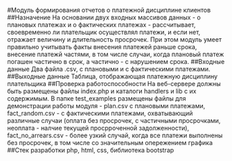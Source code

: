 #Модуль формирования отчетов о платежной дисциплине клиентов
##Назначение
На основании двух входных массивов данных - о плановых платежах и о фактических платежах - рассчитывает, своевременно ли плательщик осуществлял платежи, и если нет, отражает величину и длительность просрочек. При этом модуль умеет правильно учитывать факты внесения платежей раньше срока, внесение платежй частями, в том числе случаи, когда плановый платеж погашен частично в срок, а частично - с нарушением срока.
##Входные данные
Два файла .csv, с плановыми и с фактическими платежами.
##Выходные данные
Таблица, отображающая платежную дисциплину плательщика
##Проверка работоспособности
На веб-сервере должны быть размещены файлы index.php и каталоги handlers и lib с их содержимым. В папке test_examples размещены файлы для демонстрации работы модуля - plan.csv с плановыми платежами, fact_random.csv - с фактическими платежами, охватывающий различные случаи (оплата без просрочек, с частичными просрочками, неоплата - налчие текущей просрроченной задолженности), fact_no_arrears.csv - более узкий случай, когда все платежи выполнены без просрочек, в том числе со значительным опережением графика
##Стек разработки
php, html, css, библиотека bootstrap
